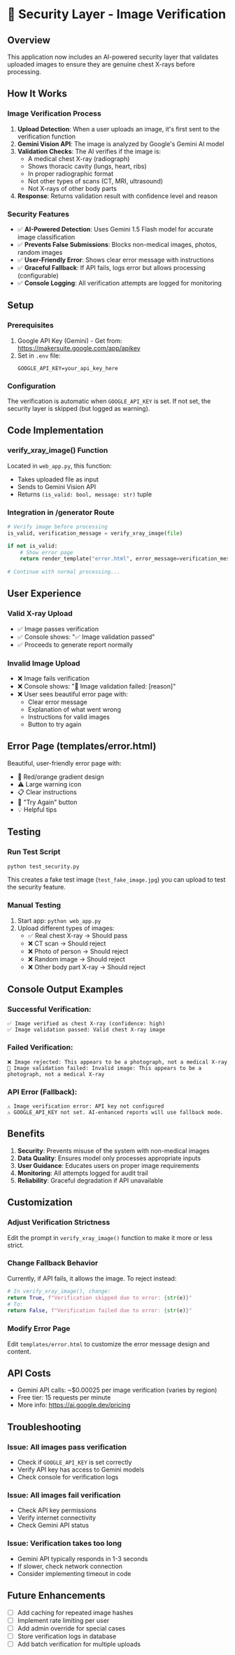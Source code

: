 # 🔐 Security Layer - Image Verification

## Overview
This application now includes an AI-powered security layer that validates uploaded images to ensure they are genuine chest X-rays before processing.

## How It Works

### Image Verification Process
1. **Upload Detection**: When a user uploads an image, it's first sent to the verification function
2. **Gemini Vision API**: The image is analyzed by Google's Gemini AI model
3. **Validation Checks**: The AI verifies if the image is:
   - A medical chest X-ray (radiograph)
   - Shows thoracic cavity (lungs, heart, ribs)
   - In proper radiographic format
   - Not other types of scans (CT, MRI, ultrasound)
   - Not X-rays of other body parts
4. **Response**: Returns validation result with confidence level and reason

### Security Features
- ✅ **AI-Powered Detection**: Uses Gemini 1.5 Flash model for accurate image classification
- ✅ **Prevents False Submissions**: Blocks non-medical images, photos, random images
- ✅ **User-Friendly Error**: Shows clear error message with instructions
- ✅ **Graceful Fallback**: If API fails, logs error but allows processing (configurable)
- ✅ **Console Logging**: All verification attempts are logged for monitoring

## Setup

### Prerequisites
1. Google API Key (Gemini) - Get from: https://makersuite.google.com/app/apikey
2. Set in `.env` file:
   ```
   GOOGLE_API_KEY=your_api_key_here
   ```

### Configuration
The verification is automatic when `GOOGLE_API_KEY` is set. If not set, the security layer is skipped (but logged as warning).

## Code Implementation

### verify_xray_image() Function
Located in `web_app.py`, this function:
- Takes uploaded file as input
- Sends to Gemini Vision API
- Returns `(is_valid: bool, message: str)` tuple

### Integration in /generator Route
```python
# Verify image before processing
is_valid, verification_message = verify_xray_image(file)

if not is_valid:
    # Show error page
    return render_template("error.html", error_message=verification_message, ...)
    
# Continue with normal processing...
```

## User Experience

### Valid X-ray Upload
- ✅ Image passes verification
- ✅ Console shows: "✅ Image validation passed"
- ✅ Proceeds to generate report normally

### Invalid Image Upload
- ❌ Image fails verification
- ❌ Console shows: "🚫 Image validation failed: [reason]"
- ❌ User sees beautiful error page with:
  - Clear error message
  - Explanation of what went wrong
  - Instructions for valid images
  - Button to try again

## Error Page (templates/error.html)
Beautiful, user-friendly error page with:
- 🎨 Red/orange gradient design
- ⚠️ Large warning icon
- 📋 Clear instructions
- 🔄 "Try Again" button
- 💡 Helpful tips

## Testing

### Run Test Script
```bash
python test_security.py
```

This creates a fake test image (`test_fake_image.jpg`) you can upload to test the security feature.

### Manual Testing
1. Start app: `python web_app.py`
2. Upload different types of images:
   - ✅ Real chest X-ray → Should pass
   - ❌ CT scan → Should reject
   - ❌ Photo of person → Should reject
   - ❌ Random image → Should reject
   - ❌ Other body part X-ray → Should reject

## Console Output Examples

### Successful Verification:
```
✅ Image verified as chest X-ray (confidence: high)
✅ Image validation passed: Valid chest X-ray image
```

### Failed Verification:
```
❌ Image rejected: This appears to be a photograph, not a medical X-ray
🚫 Image validation failed: Invalid image: This appears to be a photograph, not a medical X-ray
```

### API Error (Fallback):
```
⚠️ Image verification error: API key not configured
⚠️ GOOGLE_API_KEY not set. AI-enhanced reports will use fallback mode.
```

## Benefits

1. **Security**: Prevents misuse of the system with non-medical images
2. **Data Quality**: Ensures model only processes appropriate inputs
3. **User Guidance**: Educates users on proper image requirements
4. **Monitoring**: All attempts logged for audit trail
5. **Reliability**: Graceful degradation if API unavailable

## Customization

### Adjust Verification Strictness
Edit the prompt in `verify_xray_image()` function to make it more or less strict.

### Change Fallback Behavior
Currently, if API fails, it allows the image. To reject instead:
```python
# In verify_xray_image(), change:
return True, f"Verification skipped due to error: {str(e)}"
# To:
return False, f"Verification failed due to error: {str(e)}"
```

### Modify Error Page
Edit `templates/error.html` to customize the error message design and content.

## API Costs
- Gemini API calls: ~$0.00025 per image verification (varies by region)
- Free tier: 15 requests per minute
- More info: https://ai.google.dev/pricing

## Troubleshooting

### Issue: All images pass verification
- Check if `GOOGLE_API_KEY` is set correctly
- Verify API key has access to Gemini models
- Check console for verification logs

### Issue: All images fail verification
- Check API key permissions
- Verify internet connectivity
- Check Gemini API status

### Issue: Verification takes too long
- Gemini API typically responds in 1-3 seconds
- If slower, check network connection
- Consider implementing timeout in code

## Future Enhancements
- [ ] Add caching for repeated image hashes
- [ ] Implement rate limiting per user
- [ ] Add admin override for special cases
- [ ] Store verification logs in database
- [ ] Add batch verification for multiple uploads
